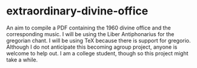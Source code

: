 # extraordinary-divine-office
An aim to compile a PDF containing the 1960 divine office and the corresponding music. I will be using the Liber Antiphonarius for the gregorian chant. I will be using TeX because there is support for gregorio.
Although I do not anticipate this becoming agroup project, anyone is welcome to help out. I am a college student, though so this project might take a while.
